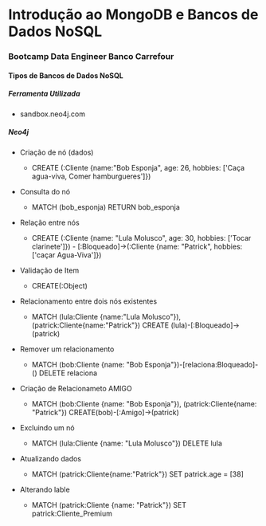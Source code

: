 # Introdução ao MongoDB e Bancos de Dados NoSQL

### Bootcamp Data Engineer Banco Carrefour



#### Tipos de Bancos de Dados NoSQL

##### Ferramenta Utilizada

- sandbox.neo4j.com

##### Neo4j

- Criação de nó (dados)
  - CREATE (:Cliente {name:"Bob Esponja", age: 26, hobbies: ['Caça agua-viva, Comer hamburgueres']}) 

- Consulta do nó
  - MATCH (bob_esponja) RETURN bob_esponja
- Relação entre nós 
  - CREATE (:Cliente {name: "Lula Molusco", age: 30, hobbies: ['Tocar clarinete']}) - [:Bloqueado]->(:Cliente {name: "Patrick", hobbies:['caçar Agua-Viva']})
- Validação de Item
  - CREATE(:Object)
- Relacionamento entre dois nós existentes
  - MATCH (lula:Cliente {name:"Lula Molusco"}), (patrick:Cliente{name:"Patrick"}) CREATE (lula)-[:Bloqueado]->(patrick)

- Remover um relacionamento 
  - MATCH (bob:Cliente {name: "Bob Esponja"})-[relaciona:Bloqueado]-() DELETE relaciona
- Criação de Relacionameto AMIGO
  - MATCH (bob:Cliente {name: "Bob Esponja"}), (patrick:Cliente{name: "Patrick"}) CREATE(bob)-[:Amigo]->(patrick)
- Excluindo um nó
  - MATCH (lula:Cliente {name: "Lula Molusco"}) DELETE lula
- Atualizando dados 
  - MATCH (patrick:Cliente{name:"Patrick"}) SET patrick.age = [38]
- Alterando lable
  - MATCH (patrick:Cliente {name: "Patrick"}) SET patrick:Cliente_Premium